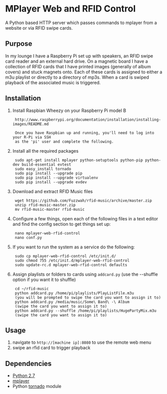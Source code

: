 # MPlayer Web and RFID Control

A Python based HTTP server which passes commands to mplayer from a 
website or via RFID swipe cards.

## Purpose

In my lounge I have a Raspberry Pi set up with speakers, an RFID 
swipe card reader and an external hard drive. On a magnetic board 
I have a collection of RFID cards that I have printed images 
(generally of album covers) and stuck magnets onto. Each of these
cards is assigned to either a m3u playlist or directly to a 
directory of mp3s. When a card is swiped playback of the associated
music is triggered.

## Installation

1. Install Raspbian Wheezy on your Raspberry Pi model B

        http://www.raspberrypi.org/documentation/installation/installing-images/README.md
        
        Once you have Raspbian up and running, you'll need to log into your R-Pi via SSH 
        as the 'pi' user and complete the following.
        
2. Install all the required packages

        sudo apt-get install mplayer python-setuptools python-pip python-dev build-essential evtest
        sudo easy_install tornado
        sudo pip install --upgrade pip 
        sudo pip install --upgrade virtualenv 
        sudo pip install --upgrade evdev
        
3. Download and extract RFID Music files

        wget https://github.com/Fuzzwah/rfid-music/archive/master.zip
        unzip rfid-music-master.zip
        mv rfid-music-master rfid-music
   
4. Configure a few things, open each of the following files in a text editor and find the config section to get things set up:

        nano mplayer-web-rfid-control
        nano conf.py

5. If you want to run the system as a service do the following:
        
        sudo cp mplayer-web-rfid-control /etc/init.d/
        sudo chmod 755 /etc/init.d/mplayer-web-rfid-control
        sudo update-rc.d mplayer-web-rfid-control defaults

6. Assign playlists or folders to cards using `addcard.py` (use the --shuffle option if you want it to shuffle)

        cd ~/rfid-music
        python addcard.py /home/pi/playlists/PlayListFile.m3u
        (you will be prompted to swipe the card you want to assign it to)
        python addcard.py /media/music/Some\ Band\ -\ Album
        (swipe the card you want to assign it to)
        python addcard.py --shuffle /home/pi/playlists/HugePartyMix.m3u
        (swipe the card you want to assign it to)

## Usage

1. navigate to `http://[machine ip]:8080` to use the remote web menu
2. swipe an rfid card to trigger playback

## Dependencies

- [Python 2.7](http://python.org/download/releases/2.7/)
- [mplayer](http://www.mplayerhq.hu/design7/news.html)
- Python [tornado](http://www.tornadoweb.org/) module
